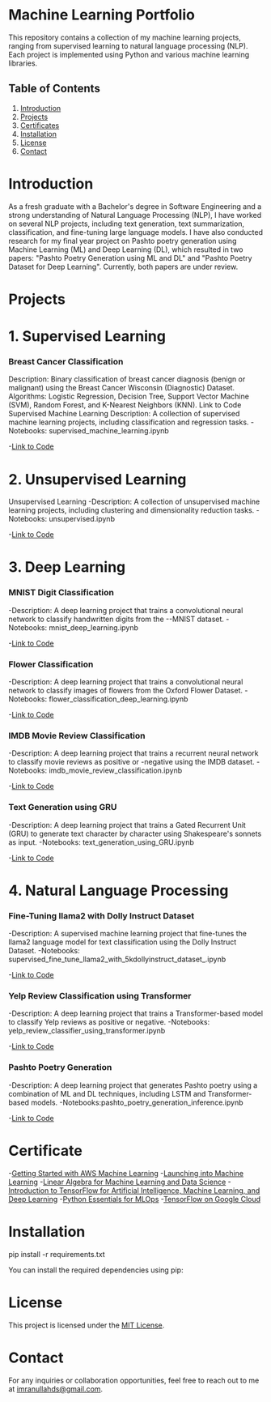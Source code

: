 # Machine Learning Portfolio

This repository contains a collection of my machine learning projects, ranging from supervised learning to natural language processing (NLP). Each project is implemented using Python and various machine learning libraries.

## Table of Contents

1. [Introduction](#introduction)
2. [Projects](#projects)
3. [Certificates](#Certificate)
4. [Installation](#installation)
5. [License](#license)
6. [Contact](#contact)

# Introduction

As a fresh graduate with a Bachelor's degree in Software Engineering and a strong understanding of Natural Language Processing (NLP), I have worked on several NLP projects, including text generation, text summarization, classification, and fine-tuning large language models. I have also conducted research for my final year project on Pashto poetry generation using Machine Learning (ML) and Deep Learning (DL), which resulted in two papers: "Pashto Poetry Generation using ML and DL" and "Pashto Poetry Dataset for Deep Learning". Currently, both papers are under review.

# Projects

# 1. Supervised Learning
### Breast Cancer Classification
Description: Binary classification of breast cancer diagnosis (benign or malignant) using the Breast Cancer Wisconsin (Diagnostic) Dataset.
Algorithms: Logistic Regression, Decision Tree, Support Vector Machine (SVM), Random Forest, and K-Nearest Neighbors (KNN).
Link to Code
Supervised Machine Learning
Description: A collection of supervised machine learning projects, including classification and regression tasks.
-Notebooks: supervised_machine_learning.ipynb

-[Link to Code](https://github.com/imrankh46/portfolio/blob/main/1%20supervised_machine_learning.ipynb)

# 2. Unsupervised Learning
Unsupervised Learning
-Description: A collection of unsupervised machine learning projects, including clustering and dimensionality reduction tasks.
-Notebooks: unsupervised.ipynb

-[Link to Code](https://github.com/imrankh46/portfolio/blob/main/2%20unsupervised.ipynb)

# 3. Deep Learning
### MNIST Digit Classification
-Description: A deep learning project that trains a convolutional neural network to classify handwritten digits from the --MNIST dataset.
-Notebooks: mnist_deep_learning.ipynb

-[Link to Code](https://github.com/imrankh46/portfolio/blob/main/3%20mnist_deep_learning.ipynb)
### Flower Classification
-Description: A deep learning project that trains a convolutional neural network to classify images of flowers from the Oxford Flower Dataset.
-Notebooks: flower_classification_deep_learning.ipynb

-[Link to Code](https://github.com/imrankh46/portfolio/blob/main/4%20flower_classification_deep_learning.ipynb)
### IMDB Movie Review Classification
-Description: A deep learning project that trains a recurrent neural network to classify movie reviews as positive or -negative using the IMDB dataset.
-Notebooks: imdb_movie_review_classification.ipynb

-[Link to Code](https://github.com/imrankh46/portfolio/blob/main/5%20imdb_movie_review_classification.ipynb)
### Text Generation using GRU
-Description: A deep learning project that trains a Gated Recurrent Unit (GRU) to generate text character by character using Shakespeare's sonnets as input.
-Notebooks: text_generation_using_GRU.ipynb

-[Link to Code](https://github.com/imrankh46/portfolio/blob/main/6%20text_generation_using_GRU.ipynb)

# 4. Natural Language Processing

### Fine-Tuning llama2 with Dolly Instruct Dataset
-Description: A supervised machine learning project that fine-tunes the llama2 language model for text classification using the Dolly Instruct Dataset.
-Notebooks: supervised_fine_tune_llama2_with_5kdollyinstruct_dataset_.ipynb

-[Link to Code](https://github.com/imrankh46/portfolio/blob/main/7%20supervised_fine_tune_llama2_with_5kdollyinstruct_dataset_.ipynb)

### Yelp Review Classification using Transformer
-Description: A deep learning project that trains a Transformer-based model to classify Yelp reviews as positive or negative.
-Notebooks: yelp_review_classifier_using_transformer.ipynb

-[Link to Code](https://github.com/imrankh46/portfolio/blob/main/8%20yelp_review_classifier_using_transfomer.ipynb)

### Pashto Poetry Generation
-Description: A deep learning project that generates Pashto poetry using a combination of ML and DL techniques, including LSTM and Transformer-based models.
-Notebooks:pashto_poetry_generation_inference.ipynb

-[Link to Code](https://github.com/imrankh46/portfolio/blob/main/9%20pashtu_poerty_generation_inference.ipynb)

# Certificate
-[Getting Started with AWS Machine Learning](https://coursera.org/share/b0bfb57f1cefb120c099aecc81f471a8)
-[Launching into Machine Learning](https://coursera.org/share/eee2354ac0a1001bec631437301c4259)
-[Linear Algebra for Machine Learning and Data Science](https://coursera.org/share/a7e147b50d739bac60247a711ec3b6c7)
-[Introduction to TensorFlow for Artificial Intelligence, Machine Learning, and Deep Learning](https://coursera.org/share/9fa2226a50c833ed1f7299ed41bc5c01)
-[Python Essentials for MLOps](https://coursera.org/share/4fe13c0aa2cef5ff0feb18822db8ce0c)
-[TensorFlow on Google Cloud](https://coursera.org/share/c5745b79d4c3c089074f4898eef1de61)


# Installation

pip install -r requirements.txt

You can install the required dependencies using pip:



# License

This project is licensed under the [MIT License](LICENSE).

# Contact

For any inquiries or collaboration opportunities, feel free to reach out to me at imranullahds@gmail.com.


